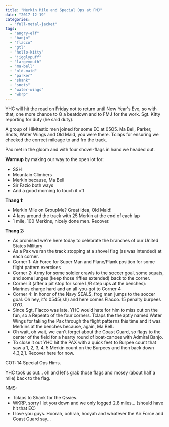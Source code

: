 ```yaml
---
title: "Merkin Mile and Special Ops at FMJ"
date: "2017-12-19"
categories: 
  - "full-metal-jacket"
tags: 
  - "angry-elf"
  - "banjo"
  - "flacco"
  - "gtl"
  - "hello-kitty"
  - "jigglypuff"
  - "largemouth"
  - "ma-bell"
  - "old-maid"
  - "parker"
  - "shank"
  - "snots"
  - "water-wings"
  - "wkrp"
---
```


YHC will hit the road on Friday not to return until New Year's Eve, so with that, one more chance to Q a beatdown and to FMJ for the work. Sgt. Kitty reporting for duty (he said duty).

A group of HIMtastic men joined for some EC at 0505. Ma Bell, Parker, Snots, Water Wings and Old Maid, you were there. Tclaps for ensuring we checked the correct mileage to and fro the track.

Pax met in the gloom and with four shovel-flags in hand we headed out.

**Warmup** by making our way to the open lot for:

- SSH
- Mountain Climbers
- Merkin because, Ma Bell
- Sir Fazio both ways
- And a good morning to touch it off

**Thang 1:**

- Merkin Mile on GroupMe? Great idea, Old Maid!
- 4 laps around the track with 25 Merkin at the end of each lap
- 1 mile, 100 Merkins, nicely done men. Recover.

**Thang 2:**

- As promised we're here today to celebrate the branches of our United States Military
- As a Pax we ran the track stopping at a shovel flag (as was intended) at each corner.
- Corner 1: Air Force for Super Man and Plane/Plank position for some flight pattern exercises
- Corner 2: Army for some soldier crawls to the soccer goal, some squats, and some lunges (keep those riffles extended) back to the corner.
- Corner 3 (after a pit stop for some L/R step ups at the benches): Marines charge hard and an all-you-got to Corner 4
- Corner 4: In honor of the Navy SEALS, frog man jumps to the soccer goal. Oh hey, it's 0545(ish) and here comes Flacco. 15 penalty burpees OYO.
- Since Sgt. Flacco was late, YHC would hate for him to miss out on the fun, so a Repeato of the four corners. Tclaps the the aptly named Water Wings for taking the Pax through the flight patterns this time and it was Merkins at the benches because, again, Ma Bell.
- Oh wait, oh wait, we can't forget about the Coast Guard, so flags to the center of the field for a hearty round of boat-canoes with Admiral Banjo.
- To close it out YHC hit the PAX with a quick feet to Burpee count that saw a 1, 2, 3, 4, 5 Merkin count on the Burpees and then back down 4,3,2,1. Recover here for now.

COT: 14 Special Ops Hims.

YHC took us out... oh and let's grab those flags and mosey (about half a mile) back to the flag.

NMS:

- Tclaps to Shank for the Qssies.
- WKRP, sorry I let you down and we only logged 2.8 miles... (should have hit that EC)
- I love you guys. Hoorah, oohrah, hooyah and whatever the Air Force and Coast Guard say...

